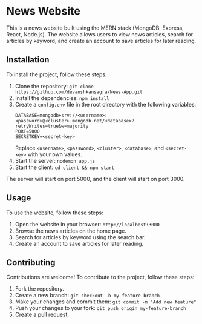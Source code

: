 # News Website

This is a news website built using the MERN stack (MongoDB, Express, React, Node.js). The website allows users to view news articles, search for articles by keyword, and create an account to save articles for later reading.

## Installation

To install the project, follow these steps:

1. Clone the repository: `git clone https://github.com/devanshkansagra/News-App.git`
2. Install the dependencies: `npm install`
3. Create a `config.env` file in the root directory with the following variables:
   ```
   DATABASE=mongodb+srv://<username>:<password>@<cluster>.mongodb.net/<database>?retryWrites=true&w=majority
   PORT=5000
   SECRETKEY=<secret-key>
   ```
   Replace `<username>`, `<password>`, `<cluster>`, `<database>`, and `<secret-key>` with your own values.
4. Start the server: `nodemon app.js`
5. Start the client: `cd client && npm start`

The server will start on port 5000, and the client will start on port 3000.

## Usage

To use the website, follow these steps:

1. Open the website in your browser: `http://localhost:3000`
2. Browse the news articles on the home page.
3. Search for articles by keyword using the search bar.
4. Create an account to save articles for later reading.

## Contributing

Contributions are welcome! To contribute to the project, follow these steps:

1. Fork the repository.
2. Create a new branch: `git checkout -b my-feature-branch`
3. Make your changes and commit them: `git commit -m "Add new feature"`
4. Push your changes to your fork: `git push origin my-feature-branch`
5. Create a pull request.
